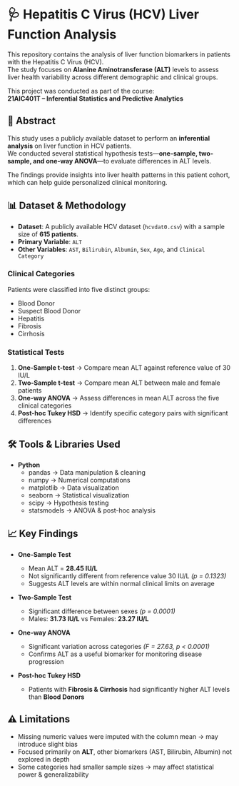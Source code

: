 # 🩺 Hepatitis C Virus (HCV) Liver Function Analysis

This repository contains the analysis of liver function biomarkers in patients with the Hepatitis C Virus (HCV).  
The study focuses on **Alanine Aminotransferase (ALT)** levels to assess liver health variability across different demographic and clinical groups.  

This project was conducted as part of the course:  
**21AIC401T – Inferential Statistics and Predictive Analytics**



## 📝 Abstract
This study uses a publicly available dataset to perform an **inferential analysis** on liver function in HCV patients.  
We conducted several statistical hypothesis tests—**one-sample, two-sample, and one-way ANOVA**—to evaluate differences in ALT levels.  

The findings provide insights into liver health patterns in this patient cohort, which can help guide personalized clinical monitoring.



## 📊 Dataset & Methodology

- **Dataset**: A publicly available HCV dataset (`hcvdat0.csv`) with a sample size of **615 patients**.  
- **Primary Variable**: `ALT`  
- **Other Variables**: `AST`, `Bilirubin`, `Albumin`, `Sex`, `Age`, and `Clinical Category`  

### Clinical Categories
Patients were classified into five distinct groups:
- Blood Donor  
- Suspect Blood Donor  
- Hepatitis  
- Fibrosis  
- Cirrhosis  

### Statistical Tests
1. **One-Sample t-test** → Compare mean ALT against reference value of 30 IU/L  
2. **Two-Sample t-test** → Compare mean ALT between male and female patients  
3. **One-way ANOVA** → Assess differences in mean ALT across the five clinical categories  
4. **Post-hoc Tukey HSD** → Identify specific category pairs with significant differences  



## 🛠️ Tools & Libraries Used
- **Python**
  - pandas → Data manipulation & cleaning  
  - numpy → Numerical computations  
  - matplotlib → Data visualization  
  - seaborn → Statistical visualization  
  - scipy → Hypothesis testing  
  - statsmodels → ANOVA & post-hoc analysis  



## 📈 Key Findings

- **One-Sample Test**  
  - Mean ALT = **28.45 IU/L**  
  - Not significantly different from reference value 30 IU/L *(p = 0.1323)*  
  - Suggests ALT levels are within normal clinical limits on average  

- **Two-Sample Test**  
  - Significant difference between sexes *(p = 0.0001)*  
  - Males: **31.73 IU/L** vs Females: **23.27 IU/L**  

- **One-way ANOVA**  
  - Significant variation across categories *(F = 27.63, p < 0.0001)*  
  - Confirms ALT as a useful biomarker for monitoring disease progression  

- **Post-hoc Tukey HSD**  
  - Patients with **Fibrosis & Cirrhosis** had significantly higher ALT levels than **Blood Donors**  



## ⚠️ Limitations

- Missing numeric values were imputed with the column mean → may introduce slight bias  
- Focused primarily on **ALT**, other biomarkers (AST, Bilirubin, Albumin) not explored in depth  
- Some categories had smaller sample sizes → may affect statistical power & generalizability  
